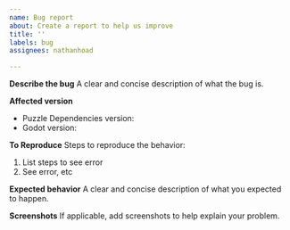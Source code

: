 ```yaml
---
name: Bug report
about: Create a report to help us improve
title: ''
labels: bug
assignees: nathanhoad

---
```


**Describe the bug**
A clear and concise description of what the bug is.

**Affected version**

- Puzzle Dependencies version:
- Godot version:

**To Reproduce**
Steps to reproduce the behavior:

1. List steps to see error
2. See error, etc

**Expected behavior**
A clear and concise description of what you expected to happen.

**Screenshots**
If applicable, add screenshots to help explain your problem.

